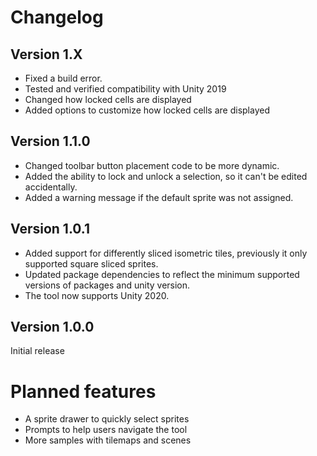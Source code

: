 # <!-- {docsify-ignore} -->
# Changelog

## Version 1.X

- Fixed a build error.
- Tested and verified compatibility with Unity 2019
- Changed how locked cells are displayed
- Added options to customize how locked cells are displayed

## Version 1.1.0

- Changed toolbar button placement code to be more dynamic.
- Added the ability to lock and unlock a selection, so it can't be edited accidentally.
- Added a warning message if the default sprite was not assigned.

## Version 1.0.1

- Added support for differently sliced isometric tiles, previously it only supported square sliced sprites.
- Updated package dependencies to reflect the minimum supported versions of packages and unity version.
- The tool now supports Unity 2020.

## Version 1.0.0

Initial release

# Planned features

- A sprite drawer to quickly select sprites
- Prompts to help users navigate the tool
- More samples with tilemaps and scenes